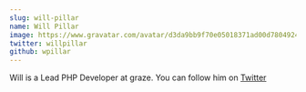 ```yaml
---
slug: will-pillar
name: Will Pillar
image: https://www.gravatar.com/avatar/d3da9bb9f70e05018371ad00d7804924?s=250&d=mm&r=x
twitter: willpillar
github: wpillar
---
```


Will is a Lead PHP Developer at graze. You can follow him on <a href="https://twitter.com/willpillar">Twitter</a>

